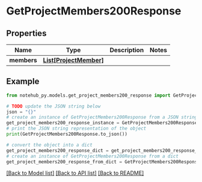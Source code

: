 # GetProjectMembers200Response


## Properties

Name | Type | Description | Notes
------------ | ------------- | ------------- | -------------
**members** | [**List[ProjectMember]**](ProjectMember.md) |  | 

## Example

```python
from notehub_py.models.get_project_members200_response import GetProjectMembers200Response

# TODO update the JSON string below
json = "{}"
# create an instance of GetProjectMembers200Response from a JSON string
get_project_members200_response_instance = GetProjectMembers200Response.from_json(json)
# print the JSON string representation of the object
print(GetProjectMembers200Response.to_json())

# convert the object into a dict
get_project_members200_response_dict = get_project_members200_response_instance.to_dict()
# create an instance of GetProjectMembers200Response from a dict
get_project_members200_response_from_dict = GetProjectMembers200Response.from_dict(get_project_members200_response_dict)
```
[[Back to Model list]](../README.md#documentation-for-models) [[Back to API list]](../README.md#documentation-for-api-endpoints) [[Back to README]](../README.md)


